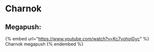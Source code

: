 # Charnok

## Megapush:

{% embed url="https://www.youtube.com/watch?v=Kc7vohoiGyc" %}
Charnok megapush
{% endembed %}
